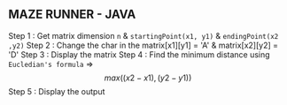 ## MAZE RUNNER - JAVA

Step 1 : Get matrix dimension `n` & `startingPoint(x1, y1)` & `endingPoint(x2 ,y2)`
Step 2 : Change the char in the matrix[x1][y1] = 'A' & matrix[x2][y2] = 'D'
Step 3 : Display the matrix 
Step 4 : Find the minimum distance using `Eucledian's formula` => $$max((x2 - x1), (y2 - y1))$$
Step 5 : Display the output
